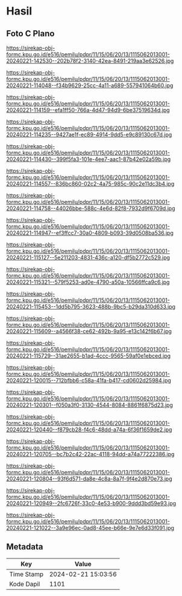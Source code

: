 # Hasil

## Foto C Plano

https://sirekap-obj-formc.kpu.go.id/e516/pemilu/pdpr/11/15/06/20/13/1115062013001-20240221-142530--202b78f2-3140-42ea-8491-219aa3e62526.jpg

https://sirekap-obj-formc.kpu.go.id/e516/pemilu/pdpr/11/15/06/20/13/1115062013001-20240221-114048--f34b9629-25cc-4a11-a689-557941064b60.jpg

https://sirekap-obj-formc.kpu.go.id/e516/pemilu/pdpr/11/15/06/20/13/1115062013001-20240221-114159--efa1ff50-766a-4d47-94d9-6be37519634d.jpg

https://sirekap-obj-formc.kpu.go.id/e516/pemilu/pdpr/11/15/06/20/13/1115062013001-20240221-114235--9427ae1f-ec89-4914-9dd5-e9c89130c67d.jpg

https://sirekap-obj-formc.kpu.go.id/e516/pemilu/pdpr/11/15/06/20/13/1115062013001-20240221-114430--399f5fa3-101e-4ee7-aac1-87b42e02a59b.jpg

https://sirekap-obj-formc.kpu.go.id/e516/pemilu/pdpr/11/15/06/20/13/1115062013001-20240221-114557--836bc860-02c2-4a75-985c-90c2e11dc3b4.jpg

https://sirekap-obj-formc.kpu.go.id/e516/pemilu/pdpr/11/15/06/20/13/1115062013001-20240221-114758--44026bbe-588c-4e6d-82f8-7932d9f6709d.jpg

https://sirekap-obj-formc.kpu.go.id/e516/pemilu/pdpr/11/15/06/20/13/1115062013001-20240221-114947--ef3ffcc7-30a0-4809-b093-39d0508ba536.jpg

https://sirekap-obj-formc.kpu.go.id/e516/pemilu/pdpr/11/15/06/20/13/1115062013001-20240221-115127--5e211203-4831-436c-a120-df5b2772c529.jpg

https://sirekap-obj-formc.kpu.go.id/e516/pemilu/pdpr/11/15/06/20/13/1115062013001-20240221-115321--579f5253-ad0e-4790-a50a-10566ffca9c6.jpg

https://sirekap-obj-formc.kpu.go.id/e516/pemilu/pdpr/11/15/06/20/13/1115062013001-20240221-115453--1dd5b795-3623-488b-9bc5-b29da310d633.jpg

https://sirekap-obj-formc.kpu.go.id/e516/pemilu/pdpr/11/15/06/20/13/1115062013001-20240221-115609--a4566f38-ce62-492b-9a95-e13c142f6b67.jpg

https://sirekap-obj-formc.kpu.go.id/e516/pemilu/pdpr/11/15/06/20/13/1115062013001-20240221-115729--31ae2655-b1ad-4ccc-9565-59af0e1ebced.jpg

https://sirekap-obj-formc.kpu.go.id/e516/pemilu/pdpr/11/15/06/20/13/1115062013001-20240221-120015--712bfbb6-c58a-41fa-b417-cd0602d25984.jpg

https://sirekap-obj-formc.kpu.go.id/e516/pemilu/pdpr/11/15/06/20/13/1115062013001-20240221-120301--f050a3f0-3130-4544-8084-8861f6875d23.jpg

https://sirekap-obj-formc.kpu.go.id/e516/pemilu/pdpr/11/15/06/20/13/1115062013001-20240221-120440--f879cb28-f4c6-48dd-a74a-6f36f1659de2.jpg

https://sirekap-obj-formc.kpu.go.id/e516/pemilu/pdpr/11/15/06/20/13/1115062013001-20240221-120705--bc7b2c42-22ac-4118-94dd-a74a77222386.jpg

https://sirekap-obj-formc.kpu.go.id/e516/pemilu/pdpr/11/15/06/20/13/1115062013001-20240221-120804--93f6d571-da8e-4c8a-8a7f-9f4e2d870e73.jpg

https://sirekap-obj-formc.kpu.go.id/e516/pemilu/pdpr/11/15/06/20/13/1115062013001-20240221-120949--2fc6726f-33c0-4e53-b900-9ddd3bd59e93.jpg

https://sirekap-obj-formc.kpu.go.id/e516/pemilu/pdpr/11/15/06/20/13/1115062013001-20240221-121022--3a9e96ec-0ad8-45ee-b66e-9e7e6d33f091.jpg


## Metadata

| Key        | Value               |
| ---------- | ------------------- |
| Time Stamp | 2024-02-21 15:03:56 |
| Kode Dapil | 1101                |



